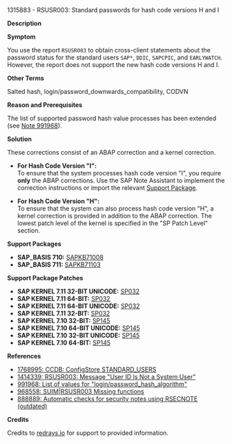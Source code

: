 1315883 - RSUSR003: Standard passwords for hash code versions H and I

**Description**

**Symptom**

You use the report `RSUSR003` to obtain cross-client statements about the password status for the standard users `SAP*`, `DDIC`, `SAPCPIC`, and `EARLYWATCH`. However, the report does not support the new hash code versions H and I.

**Other Terms**

Salted hash, login/password_downwards_compatibility, CODVN

**Reason and Prerequisites**

The list of supported password hash value processes has been extended (see [Note 991968](https://me.sap.com/notes/991968)).

**Solution**

These corrections consist of an ABAP correction and a kernel correction.

- **For Hash Code Version "I":**  
  To ensure that the system processes hash code version "I", you require **only** the ABAP corrections. Use the SAP Note Assistant to implement the correction instructions or import the relevant [Support Package](https://me.sap.com/supportpackage/SAPKB71008).

- **For Hash Code Version "H":**  
  To ensure that the system can also process hash code version "H", a kernel correction is provided in addition to the ABAP correction. The lowest patch level of the kernel is specified in the "SP Patch Level" section.

**Support Packages**

- **SAP_BASIS 710:** [SAPKB71008](https://me.sap.com/supportpackage/SAPKB71008)
- **SAP_BASIS 711:** [SAPKB71103](https://me.sap.com/supportpackage/SAPKB71103)

**Support Package Patches**

- **SAP KERNEL 7.11 32-BIT UNICODE:** [SP032](https://me.sap.com/softwarecenter/template/products/_APP=00200682500000001943&_EVENT=DISPHIER&HEADER=Y&FUNCTIONBAR=N&EVENT=TREE&NE=NAVIGATE&ENR=01200615320200011150&V=MAINT)
- **SAP KERNEL 7.11 64-BIT:** [SP032](https://me.sap.com/softwarecenter/template/products/_APP=00200682500000001943&_EVENT=DISPHIER&HEADER=Y&FUNCTIONBAR=N&EVENT=TREE&NE=NAVIGATE&ENR=01200615320200011151&V=MAINT)
- **SAP KERNEL 7.11 64-BIT UNICODE:** [SP032](https://me.sap.com/softwarecenter/template/products/_APP=00200682500000001943&_EVENT=DISPHIER&HEADER=Y&FUNCTIONBAR=N&EVENT=TREE&NE=NAVIGATE&ENR=01200615320200011152&V=MAINT)
- **SAP KERNEL 7.11 32-BIT:** [SP032](https://me.sap.com/softwarecenter/template/products/_APP=00200682500000001943&_EVENT=DISPHIER&HEADER=Y&FUNCTIONBAR=N&EVENT=TREE&NE=NAVIGATE&ENR=01200615320200011149&V=MAINT)
- **SAP KERNEL 7.10 32-BIT:** [SP145](https://me.sap.com/softwarecenter/template/products/_APP=00200682500000001943&_EVENT=DISPHIER&HEADER=Y&FUNCTIONBAR=N&EVENT=TREE&NE=NAVIGATE&ENR=01200314690200004834&V=MAINT)
- **SAP KERNEL 7.10 64-BIT UNICODE:** [SP145](https://me.sap.com/softwarecenter/template/products/_APP=00200682500000001943&_EVENT=DISPHIER&HEADER=Y&FUNCTIONBAR=N&EVENT=TREE&NE=NAVIGATE&ENR=01200314690200004838&V=MAINT)
- **SAP KERNEL 7.10 32-BIT UNICODE:** [SP145](https://me.sap.com/softwarecenter/template/products/_APP=00200682500000001943&_EVENT=DISPHIER&HEADER=Y&FUNCTIONBAR=N&EVENT=TREE&NE=NAVIGATE&ENR=01200314690200004840&V=MAINT)
- **SAP KERNEL 7.10 64-BIT:** [SP145](https://me.sap.com/softwarecenter/template/products/_APP=00200682500000001943&_EVENT=DISPHIER&HEADER=Y&FUNCTIONBAR=N&EVENT=TREE&NE=NAVIGATE&ENR=01200314690200004839&V=MAINT)

**References**

- [1768995: CCDB: ConfigStore STANDARD_USERS](https://me.sap.com/notes/1768995)
- [1414339: RSUSR003: Message "User ID Is Not a System User"]((https://me.sap.com/notes/1414339))
- [991968: List of values for "login/password_hash_algorithm"](https://me.sap.com/notes/991968)
- [968558: SUIM|RSUSR003 Missing functions](https://me.sap.com/notes/968558)
- [888889: Automatic checks for security notes using RSECNOTE (outdated)](https://me.sap.com/notes/888889)

**Credits**

Credits to [redrays.io](https://redrays.io) for support to provided information.